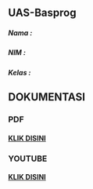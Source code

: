 ## UAS-Basprog
##### Nama :
##### NIM :
##### Kelas :
## DOKUMENTASI
### PDF
#### [KLIK DISINI]()
### YOUTUBE
#### [KLIK DISINI]()
